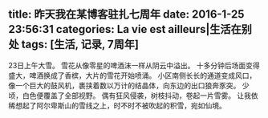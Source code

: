 title: 昨天我在某博客驻扎七周年
date: 2016-1-25 23:56:31
categories: La vie est ailleurs|生活在别处
tags: [生活, 记录, 7周年]
---

23日上午大雪。
雪花从像零星的啤酒沫一样从阴云中溢出。
十多分钟后场面变得盛大，啤酒换成了香槟，大片的雪花开始喷涌。
小区南侧长长的通道变成风口，像一个巨大的鼓风机，裹挟着数以万计的结晶体，向东边的出口狼奔豕突。
少顷，白色便覆盖了全部视野。
偶有狂风侵袭，树枝抖动，卷起一片雪雾。
让我依稀想起了阿尔卑斯山的雪线之上，时不时不被吹起的积雪，宛如仙境。

<!-- more -->

